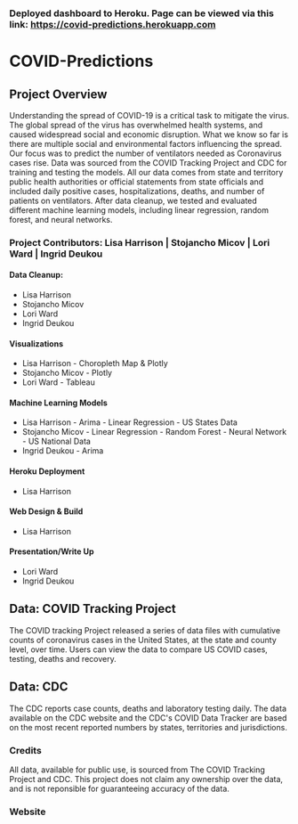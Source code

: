 
### Deployed dashboard to Heroku. Page can be viewed via this link: https://covid-predictions.herokuapp.com

# COVID-Predictions

## Project Overview

Understanding the spread of COVID-19 is a critical task to mitigate the virus. The global spread of the virus has overwhelmed health systems, and caused widespread social and economic disruption. What we know so far is there are multiple social and environmental factors influencing the spread. Our focus was to predict the number of ventilators needed as Coronavirus cases rise. Data was sourced from the COVID Tracking Project and CDC for training and testing the models. All our data comes from state and territory public health authorities or official statements from state officials and included daily positive cases, hospitalizations, deaths, and number of patients on ventilators. After data cleanup, we tested and evaluated different machine learning models, including linear regression, random forest, and neural networks.

### Project Contributors: Lisa Harrison | Stojancho Micov | Lori Ward | Ingrid Deukou

#### Data Cleanup:
* Lisa Harrison
* Stojancho Micov
* Lori Ward
* Ingrid Deukou

#### Visualizations
* Lisa Harrison - Choropleth Map & Plotly
* Stojancho Micov - Plotly
* Lori Ward - Tableau

#### Machine Learning Models
* Lisa Harrison - Arima - Linear Regression - US States Data
* Stojancho Micov - Linear Regression - Random Forest - Neural Network - US National Data
* Ingrid Deukou - Arima

#### Heroku Deployment
* Lisa Harrison

#### Web Design & Build
* Lisa Harrison

#### Presentation/Write Up
* Lori Ward
* Ingrid Deukou


## Data: COVID Tracking Project
The COVID tracking Project released a series of data files with cumulative counts of coronavirus cases in the United States, at the state and county level, over time. Users can view the data to compare US COVID cases, testing, deaths and recovery.

## Data: CDC
The CDC reports case counts, deaths and laboratory testing daily.  The data available on the CDC website and the CDC's COVID Data Tracker are based on the most recent reported numbers by states, territories and jurisdictions.

### Credits
All data, available for public use, is sourced from The COVID Tracking Project and CDC. This project does not claim any ownership over the data, and is not reponsible for guaranteeing accuracy of the data.

### Website 


